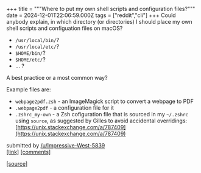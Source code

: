 +++
title = """Where to put my own shell scripts and configuration files?"""
date = 2024-12-01T22:06:59.000Z
tags = ["reddit","cli"]
+++
Could anybody explain, in which directory (or directories) I should place my own shell scripts and configuation files on macOS?

*   `/usr/local/bin/`?
*   `/usr/local/etc/`?
*   `$HOME/bin/`?
*   `$HOME/etc/`?
*   ... ?

A best practice or a most common way?

Example files are:

*   `webpage2pdf.zsh` - an ImageMagick script to convert a webpage to PDF
*   `.webpage2pdf` - a configuration file for it
*   `.zshrc_my-own` - a Zsh cofiguration file that is sourced in my `~/.zshrc` using `source`, as suggested by Gilles to avoid accidental overridings: [https://unix.stackexchange.com/a/787409](https://unix.stackexchange.com/a/787409)

submitted by [/u/Impressive-West-5839](https://www.reddit.com/user/Impressive-West-5839)  
[\[link\]](https://www.reddit.com/r/commandline/comments/1h4eyzm/where_to_put_my_own_shell_scripts_and/) [\[comments\]](https://www.reddit.com/r/commandline/comments/1h4eyzm/where_to_put_my_own_shell_scripts_and/)

[[source]](https://www.reddit.com/r/commandline/comments/1h4eyzm/where_to_put_my_own_shell_scripts_and/)
